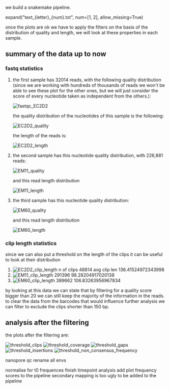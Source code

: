 
we build a snakemake pipeline.

expand("text_{letter}_{num}.txt", num=[1, 2], allow_missing=True)


once the plots are ok we have to apply the filters on the basis of the distribution of quality and length, we will look at these properties in each sample.

## summary of the data up to now

### fastq statistics
1. the first sample has 32014 reads, with the following quality distribution (since we are working with hundreds of thousands of reads we won't be able to see these plot for the other ones, but we will just consider the score of every nucleotide taken as independent from the others.):

    ![fastqc_EC2D2](images/fastq_statistics/fastqc_EC2D2.png)

    the quality distribution of the nucleotides of this sample is the following:

    ![EC2D2_quality](images/fastq_statistics/EC2D2_quality.png)
    
    the length of the reads is:

    ![EC2D2_length](images/fastq_statistics/EC2D2_length.png)

2. the second sample has this nucleotide quality distribution, with 226,881 reads:

    ![EM11_quality](images/fastq_statistics/EM11_quality.png)

    and this read length distribution

    ![EM11_length](images/fastq_statistics/EM11_legth.png)

3. the third sample has this nucleotide quality distribution:

    ![EM60_quality](images/fastq_statistics/EM60_quality.png)

    and this read length distribution

    ![EM60_length](images/fastq_statistics/EM60_legth.png)

### clip length statistics

since we can also put a threshold on the length of the clips it can be useful to look at their distribution

1. 
    ![EC2D2_clip_length](images/clips_len_distr/EC2D2.png)
    n of clips 48814
    avg clip len 136.41524972343998
2.
    ![EM11_clip_length](images/clips_len_distr/EM11.png)
    291396
    98.28204917020138
3.
    ![EM60_clip_length](images/clips_len_distr/EM60.png)
    389662
    106.83263956967834

by looking at this data we can state that by filtering for a quality score bigger than 20 we can still keep the majority of the information in the reads.
to clear the data from the barcodes that would influence further analysis we can filter to exclude the clips shorter than 150 bp.


## analysis after the filtering

the plots after the filtering are:

![threshold_clips](images/plots_with_threshold/EC2D2/clips.png)
![threshold_coverage](images/plots_with_threshold/EC2D2/coverage.png)
![threshold_gaps](images/plots_with_threshold/EC2D2/gaps.png)
![threshold_insertions](images/plots_with_threshold/EC2D2/insertions.png)
![threshold_non_consensus_frequency](images/plots_with_threshold/EC2D2/non_consensus_frequency.png)

nanopore qc
rename all envs

normalise for t0 frequences
finish timepoint analysis
add plot frequency scores to the pipeline
secondary mapping is too ugly to be added to the pipeline
